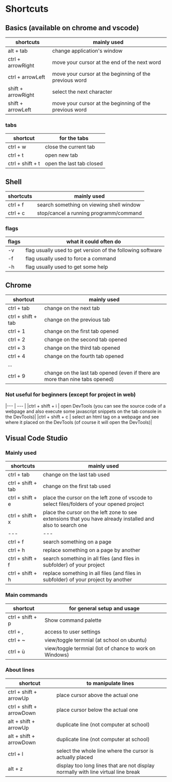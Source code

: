 # Shortcuts

## Basics (available on chrome and vscode) 

|shortcuts|mainly used|
|---                       | --- |
|alt + tab   					| change application's window|
|ctrl + arrowRight				| move your cursor at the end of the next word|
|ctrl + arrowLeft				| move your cursor at the beginning of the previous word|
|shift + arrowRight				| select the next character|
|shift + arrowLeft				| move your cursor at the beginning of the previous word|


### tabs

|shortcut|for the tabs|
|---                       | --- |
|ctrl + w						| close the current tab|
|ctrl + t						| open new tab|
|ctrl + shift + t				| open the last tab closed|


## Shell

|shortcuts|mainly used|
|---                       | --- |
|ctrl + f						| search something on viewing shell window|
|ctrl + c						| stop/cancel a running programm/command|

### flags
|flags| what it could often do|
|---                       | --- |
|-v								| flag usually used to get version of the following software|
|-f								| flag usually used to force a command|
|-h								| flag usually used to get some help|



## Chrome

|shortcut|mainly used|
|---                       | --- |
|ctrl + tab						| change on the next tab|
|ctrl + shift + tab				| change on the previous tab|
|ctrl + 1						| change on the first tab opened|
|ctrl + 2						| change on the second tab opened|
|ctrl + 3						| change on the third tab opened|
|ctrl + 4						| change on the fourth tab opened|
|...                            |   |
|ctrl + 9						| change on the last tab opened (even if there are more than nine tabs opened)|

### Not useful for beginners (except for project in web)
|---                       | --- |
|ctrl + shift + i				| open DevTools (you can see the source code of a webpage and also execute some javascript snippets on the tab console in the DevTools)|
|ctrl + shift + c				| select an html tag on a webpage and see where it placed on the DevTools (of course it will open the DevTools)|



## Visual Code Studio

### Mainly used 
|shortcuts|mainly used|
|---                       | --- |
|ctrl + tab						| change on the last tab used|
|ctrl + shift + tab				| change on the first tab used|
|ctrl + shift + e				| place the cursor on the left zone of vscode to select files/folders of your opened project|
|ctrl + shift + x				| place the cursor on the left zone to see extensions that you have already installed and also to search one|
|---                       | --- |
|ctrl + f						| search something on a page|
|ctrl + h						| replace something on a page by another|
|ctrl + shift + f				| search something in all files (and files in subfolder) of your project|
|ctrl + shift + h				| replace something in all files (and files in subfolder) of your project by another|

### Main commands

|shortcut|for general setup and usage|
|---                       | --- |
|ctrl + shift + p				| Show command palette|
|ctrl + ,						| access to user settings|
|ctrl + ~ 						| view/toggle termnial (at school on ubuntu)|
|ctrl + ù 						| view/toggle termnial (lot of chance to work on Windows)|


### About lines

|shortcut|to manipulate lines|
|---                       | --- |
|ctrl + shift + arrowUp			| place cursor above the actual one|
|ctrl + shift + arrowDown		| place cursor below the actual one|
|alt + shift + arrowUp			| duplicate line (not computer at school)|
|alt + shift + arrowDown		| duplicate line (not computer at school)|
|ctrl + l						| select the whole line where the cursor is actually placed|
|alt + z                        | display too long lines that are not display normally with line virtual line break|
